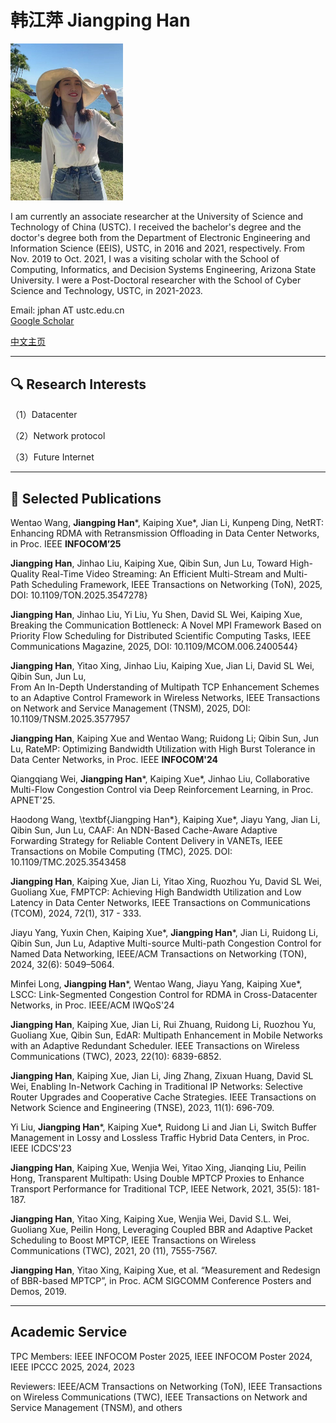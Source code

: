 # 韩江萍 Jiangping Han
<img src="images/jphan.jpg" alt="" width="180">

I am currently an associate researcher at the University of Science and Technology of China (USTC). I received the bachelor's degree and the doctor's degree both from the Department of Electronic Engineering and Information Science (EEIS), USTC, in 2016 and 2021, respectively. From Nov. 2019 to Oct. 2021, I was a visiting scholar with the School of Computing, Informatics, and Decision Systems Engineering, Arizona State University. I were a Post-Doctoral researcher with the School of Cyber Science and Technology, USTC, in 2021-2023.

 
Email: jphan AT ustc.edu.cn  
[Google Scholar](https://scholar.google.com/citations?user=vaUdFwgAAAAJ&hl=zh-CN) 

[中文主页](https://faculty.ustc.edu.cn/jphan/zh_CN/index.htm) 

---

## 🔍 Research Interests

（1）Datacenter

（2）Network protocol

（3）Future Internet 

---

## 📝 Selected Publications


Wentao Wang,  **Jiangping Han***, Kaiping Xue*, Jian Li, Kunpeng Ding, NetRT: Enhancing RDMA with Retransmission Offloading in Data Center Networks, in Proc. IEEE **INFOCOM’25**


**Jiangping Han**, Jinhao Liu, Kaiping Xue, Qibin Sun, Jun Lu, Toward High-Quality Real-Time Video Streaming: An Efficient Multi-Stream and Multi-Path Scheduling Framework, IEEE Transactions on Networking (ToN), 2025, DOI: 10.1109/TON.2025.3547278}

**Jiangping Han**, Jinhao Liu, Yi Liu, Yu Shen, David SL Wei, Kaiping Xue, Breaking the Communication Bottleneck: A Novel MPI Framework Based on Priority Flow Scheduling for Distributed Scientific Computing Tasks, IEEE Communications Magazine, 2025, DOI: 10.1109/MCOM.006.2400544}

**Jiangping Han**, Yitao Xing, Jinhao Liu, Kaiping Xue, Jian Li, David SL Wei, Qibin Sun, Jun Lu, 	
From An In-Depth Understanding of Multipath TCP Enhancement Schemes to an Adaptive Control Framework in Wireless Networks, IEEE Transactions on Network and Service Management (TNSM), 2025, DOI: 10.1109/TNSM.2025.3577957

**Jiangping Han**, Kaiping Xue and Wentao Wang; Ruidong Li; Qibin Sun, Jun Lu, RateMP: Optimizing Bandwidth Utilization with High Burst Tolerance in Data Center Networks, in Proc. IEEE **INFOCOM'24**

Qiangqiang Wei, **Jiangping Han***, Kaiping Xue*, Jinhao Liu, Collaborative Multi-Flow Congestion Control via Deep Reinforcement Learning, in Proc. APNET'25.

Haodong Wang,  \textbf{Jiangping Han*}, Kaiping Xue*, Jiayu Yang, Jian Li, Qibin Sun, Jun Lu, CAAF: An NDN-Based Cache-Aware Adaptive Forwarding Strategy for Reliable Content Delivery in VANETs, IEEE Transactions on Mobile Computing (TMC), 2025. DOI: 10.1109/TMC.2025.3543458 

**Jiangping Han**, Kaiping Xue, Jian Li, Yitao Xing, Ruozhou Yu, David SL Wei, Guoliang Xue, FMPTCP: Achieving High Bandwidth Utilization and Low Latency in Data Center Networks, IEEE Transactions on Communications (TCOM), 2024, 72(1), 317 - 333.

Jiayu Yang, Yuxin Chen, Kaiping Xue*, **Jiangping Han***, Jian Li, Ruidong Li, Qibin Sun, Jun Lu, Adaptive Multi-source Multi-path Congestion Control for Named Data Networking, IEEE/ACM Transactions on Networking (TON), 2024, 32(6): 5049–5064.

Minfei Long,  **Jiangping Han***,  Wentao Wang, Jiayu Yang, Kaiping Xue*, LSCC: Link-Segmented Congestion Control for RDMA in Cross-Datacenter Networks, in Proc.  IEEE/ACM IWQoS'24


**Jiangping Han**, Kaiping Xue, Jian Li, Rui Zhuang, Ruidong Li, Ruozhou Yu, Guoliang Xue, Qibin Sun, EdAR: Multipath Enhancement in Mobile Networks with an Adaptive Redundant Scheduler. IEEE Transactions on Wireless Communications (TWC), 2023, 22(10): 6839-6852.

**Jiangping Han**, Kaiping Xue, Jian Li, Jing Zhang, Zixuan Huang, David SL Wei, Enabling In-Network Caching in Traditional IP Networks: Selective Router Upgrades and Cooperative Cache Strategies. IEEE Transactions on Network Science and Engineering (TNSE), 2023, 11(1): 696-709.

Yi Liu,  **Jiangping Han***, Kaiping Xue*,  Ruidong Li and Jian Li, Switch Buffer Management in Lossy and Lossless Traffic Hybrid Data Centers, in Proc. IEEE ICDCS'23

**Jiangping Han**, Kaiping Xue, Wenjia Wei, Yitao Xing, Jianqing Liu, Peilin Hong, Transparent Multipath: Using Double MPTCP Proxies to Enhance Transport Performance for Traditional TCP, IEEE Network, 2021, 35(5): 181-187.

**Jiangping Han**, Yitao Xing, Kaiping Xue, Wenjia Wei, David S.L. Wei, Guoliang Xue, Peilin Hong, Leveraging Coupled BBR and Adaptive Packet Scheduling to Boost MPTCP, IEEE Transactions on Wireless Communications (TWC), 2021, 20 (11), 7555-7567.

**Jiangping Han**, Yitao Xing, Kaiping Xue, et al. “Measurement and Redesign of BBR-based MPTCP”, in Proc. ACM SIGCOMM Conference Posters and Demos, 2019.

---

## Academic Service

TPC Members: IEEE INFOCOM Poster 2025, IEEE INFOCOM Poster 2024, IEEE IPCCC 2025, 2024, 2023

Reviewers: IEEE/ACM Transactions on Networking (ToN), IEEE Transactions on Wireless Communications (TWC), IEEE Transactions on Network and Service Management (TNSM), and others

